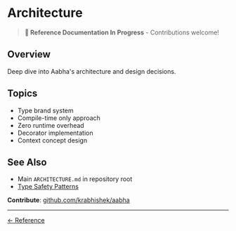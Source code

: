 # Architecture

> **📝 Reference Documentation In Progress** - Contributions welcome!

## Overview

Deep dive into Aabha's architecture and design decisions.

## Topics

- Type brand system
- Compile-time only approach
- Zero runtime overhead
- Decorator implementation
- Context concept design

## See Also

- Main `ARCHITECTURE.md` in repository root
- [Type Safety Patterns](../guides/type-safety-patterns.md)

**Contribute**: [github.com/krabhishek/aabha](https://github.com/krabhishek/aabha)

---

[← Reference](./README.md)
